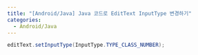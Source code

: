```yaml
---
title: "[Android/Java] Java 코드로 EditText InputType 변경하기"
categories:
  - Android/Java
---
```


```java
editText.setInputType(InputType.TYPE_CLASS_NUMBER);
```